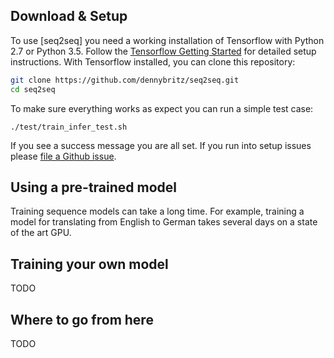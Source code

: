 ## Download & Setup

To use [seq2seq] you need a working installation of Tensorflow with
Python 2.7 or Python 3.5. Follow the [Tensorflow Getting Started](https://www.tensorflow.org/get_started/os_setup)
for detailed setup instructions. With Tensorflow installed, you can clone this repository:

```bash
git clone https://github.com/dennybritz/seq2seq.git
cd seq2seq
```

To make sure everything works as expect you can run a simple test case:

```test
./test/train_infer_test.sh
```

If you see a success message you are all set. If you run into setup issues
please [file a Github issue](https://github.com/dennybritz/seq2seq/issues).


## Using a pre-trained model

Training sequence models can take a long time. For example, training a model for
translating from English to German takes several days on a state of the art
GPU.

## Training your own model

TODO

## Where to go from here

TODO
